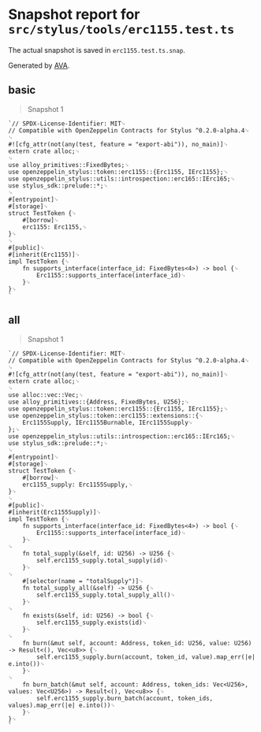 # Snapshot report for `src/stylus/tools/erc1155.test.ts`

The actual snapshot is saved in `erc1155.test.ts.snap`.

Generated by [AVA](https://avajs.dev).

## basic

> Snapshot 1

    `// SPDX-License-Identifier: MIT␊
    // Compatible with OpenZeppelin Contracts for Stylus ^0.2.0-alpha.4␊
    ␊
    #![cfg_attr(not(any(test, feature = "export-abi")), no_main)]␊
    extern crate alloc;␊
    ␊
    use alloy_primitives::FixedBytes;␊
    use openzeppelin_stylus::token::erc1155::{Erc1155, IErc1155};␊
    use openzeppelin_stylus::utils::introspection::erc165::IErc165;␊
    use stylus_sdk::prelude::*;␊
    ␊
    #[entrypoint]␊
    #[storage]␊
    struct TestToken {␊
        #[borrow]␊
        erc1155: Erc1155,␊
    }␊
    ␊
    #[public]␊
    #[inherit(Erc1155)]␊
    impl TestToken {␊
        fn supports_interface(interface_id: FixedBytes<4>) -> bool {␊
            Erc1155::supports_interface(interface_id)␊
        }␊
    }␊
    `

## all

> Snapshot 1

    `// SPDX-License-Identifier: MIT␊
    // Compatible with OpenZeppelin Contracts for Stylus ^0.2.0-alpha.4␊
    ␊
    #![cfg_attr(not(any(test, feature = "export-abi")), no_main)]␊
    extern crate alloc;␊
    ␊
    use alloc::vec::Vec;␊
    use alloy_primitives::{Address, FixedBytes, U256};␊
    use openzeppelin_stylus::token::erc1155::{Erc1155, IErc1155};␊
    use openzeppelin_stylus::token::erc1155::extensions::{␊
    	Erc1155Supply, IErc1155Burnable, IErc1155Supply␊
    };␊
    use openzeppelin_stylus::utils::introspection::erc165::IErc165;␊
    use stylus_sdk::prelude::*;␊
    ␊
    #[entrypoint]␊
    #[storage]␊
    struct TestToken {␊
        #[borrow]␊
        erc1155_supply: Erc1155Supply,␊
    }␊
    ␊
    #[public]␊
    #[inherit(Erc1155Supply)]␊
    impl TestToken {␊
        fn supports_interface(interface_id: FixedBytes<4>) -> bool {␊
            Erc1155::supports_interface(interface_id)␊
        }␊
    ␊
        fn total_supply(&self, id: U256) -> U256 {␊
            self.erc1155_supply.total_supply(id)␊
        }␊
    ␊
        #[selector(name = "totalSupply")]␊
        fn total_supply_all(&self) -> U256 {␊
            self.erc1155_supply.total_supply_all()␊
        }␊
    ␊
        fn exists(&self, id: U256) -> bool {␊
            self.erc1155_supply.exists(id)␊
        }␊
    ␊
        fn burn(&mut self, account: Address, token_id: U256, value: U256) -> Result<(), Vec<u8>> {␊
            self.erc1155_supply.burn(account, token_id, value).map_err(|e| e.into())␊
        }␊
    ␊
        fn burn_batch(&mut self, account: Address, token_ids: Vec<U256>, values: Vec<U256>) -> Result<(), Vec<u8>> {␊
            self.erc1155_supply.burn_batch(account, token_ids, values).map_err(|e| e.into())␊
        }␊
    }␊
    `
